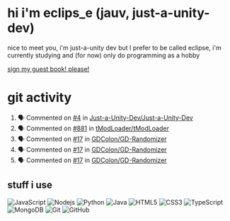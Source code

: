 # hi i'm eclips_e (jauv, just-a-unity-dev)
nice to meet you, i'm just-a-unity dev but I prefer to be called eclipse, i'm currently studying and (for now) only do programming as a hobby

[sign my guest book! please!](https://github.com/Just-a-Unity-Dev/Just-a-Unity-Dev/issues/new?&body=Sign%20my%20guest%20book%20by%20placing%20your%20name%20in%20the%20title,%20how%27d%20you%20get%20to%20this%20page%20and%20why?%20Don%27t%20forget%20you%20have%20an%20entire%20notebook%20in%20your%20hands!)


# git activity
<!--START_SECTION:activity-->
1. 🗣 Commented on [#4](https://github.com/Just-a-Unity-Dev/Just-a-Unity-Dev/issues/4) in [Just-a-Unity-Dev/Just-a-Unity-Dev](https://github.com/Just-a-Unity-Dev/Just-a-Unity-Dev)
2. 🗣 Commented on [#881](https://github.com/tModLoader/tModLoader/issues/881) in [tModLoader/tModLoader](https://github.com/tModLoader/tModLoader)
3. 🗣 Commented on [#17](https://github.com/GDColon/GD-Randomizer/issues/17) in [GDColon/GD-Randomizer](https://github.com/GDColon/GD-Randomizer)
4. 🗣 Commented on [#17](https://github.com/GDColon/GD-Randomizer/issues/17) in [GDColon/GD-Randomizer](https://github.com/GDColon/GD-Randomizer)
5. 🗣 Commented on [#17](https://github.com/GDColon/GD-Randomizer/issues/17) in [GDColon/GD-Randomizer](https://github.com/GDColon/GD-Randomizer)
<!--END_SECTION:activity-->

## stuff i use

![JavaScript](https://img.shields.io/badge/-JavaScript-black?style=flat-square&logo=javascript)
![Nodejs](https://img.shields.io/badge/-Nodejs-black?style=flat-square&logo=Node.js)
![Python](https://img.shields.io/badge/-Python-black?style=flat-square&logo=Python)
![Java](https://img.shields.io/badge/-java-E34A86?style=flat-square&logo=java)
![HTML5](https://img.shields.io/badge/-HTML5-E34F26?style=flat-square&logo=html5&logoColor=white)
![CSS3](https://img.shields.io/badge/-CSS3-1572B6?style=flat-square&logo=css3)
![TypeScript](https://img.shields.io/badge/-TypeScript-007ACC?style=flat-square&logo=typescript)
![MongoDB](https://img.shields.io/badge/-MongoDB-black?style=flat-square&logo=mongodb)
![Git](https://img.shields.io/badge/-Git-black?style=flat-square&logo=git)
![GitHub](https://img.shields.io/badge/-GitHub-181717?style=flat-square&logo=github)

